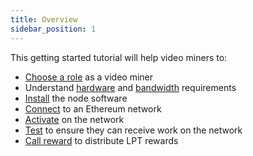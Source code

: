 ```yaml
---
title: Overview
sidebar_position: 1
---
```


This getting started tutorial will help video miners to:

- [Choose a role](/video-miners/getting-started/choosing-a-role) as a video
  miner
- Understand [hardware](/video-miners/reference/hardware) and
  [bandwidth](/video-miners/reference/bandwidth) requirements
- [Install](/installation/install-livepeer/overview) the node software
- [Connect](/installation/connect-to-ethereum) to an Ethereum network
- [Activate](/video-miners/getting-started/activation) on the network
- [Test](/video-miners/getting-started/testing/test) to ensure they can receive
  work on the network
- [Call reward](/video-miners/getting-started/calling-reward) to distribute
  LPT rewards

